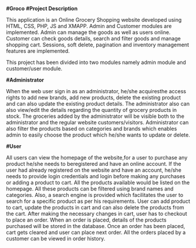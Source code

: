 **#Groco**
**#Project Description**

  This application is an Online Grocery Shopping website developed using HTML, CSS, PHP, JS and XMAPP. Admin and Customer modules are implemented. Admin can manage the goods as well as users online. Customer can check goods details, search and filter goods and manage shopping cart. Sessions, soft delete, pagination and inventory management features are implemented.

This project has been divided into two modules namely admin module and customer/user module.

**#Administrator**

  When the web user sign in as an administrator, he/she acquiresthe access rights to add new brands, add new products, delete the existing product and can also update the existing product details. The administrator also can also view/edit the details regarding the quantity of grocery products in stock. The groceries added by the administrator will be visible both to the administrator and the regular website customers/visitors. Administrator can also filter the products based on categories and brands which enables admin to easily choose the product which he/she wants to update or delete.

**#User**

  All users can view the homepage of the website,for a user to purchase any product he/she needs to beregistered and have an online account. If the user had already registered on the website and have an account, he/she needs to provide login credentials and login before making any purchases or adding a product to cart. All the products available would be listed on the homepage. All these products can be filtered using brand names and categories. Also, a search engine is provided which facilitates the user to search for a specific product as per his requirements. User can add product to cart, update the products in cart and can also delete the products from the cart. After making the necessary changes in cart, user has to checkout to place an order. When an order is placed, details of the products purchased will be stored in the database. Once an order has been placed, cart gets cleared and user can place next order. All the orders placed by a customer can be viewed in order history.

